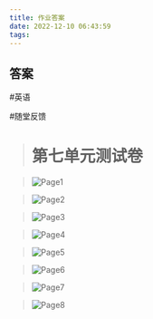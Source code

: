 ```yaml
---
title: 作业答案
date: 2022-12-10 06:43:59
tags:
---
```

## 答案
#英语

#随堂反馈

> # 第七单元测试卷

> ![Page1](https://github.mirrors.linesrc.tk/OTRSU/Blog/raw/master/source/_resource/st/7-s-u7-1.jpg)

> ![Page2](https://github.mirrors.linesrc.tk/OTRSU/Blog/raw/master/source/_resource/st/7-s-u7-2.jpg)

> ![Page3](https://github.mirrors.linesrc.tk/OTRSU/Blog/raw/master/source/_resource/st/7-s-u7-3.jpg)

> ![Page4](https://github.mirrors.linesrc.tk/OTRSU/Blog/raw/master/source/_resource/st/7-s-u7-4.jpg)

> ![Page5](https://github.mirrors.linesrc.tk/OTRSU/Blog/raw/master/source/_resource/st/7-s-u7-5.jpg)

> ![Page6](https://github.mirrors.linesrc.tk/OTRSU/Blog/raw/master/source/_resource/st/7-s-u7-6.jpg)

> ![Page7](https://github.mirrors.linesrc.tk/OTRSU/Blog/raw/master/source/_resource/st/7-s-u7-7.jpg)

> ![Page8](https://github.mirrors.linesrc.tk/OTRSU/Blog/raw/master/source/_resource/st/7-s-u7-8.jpg)

